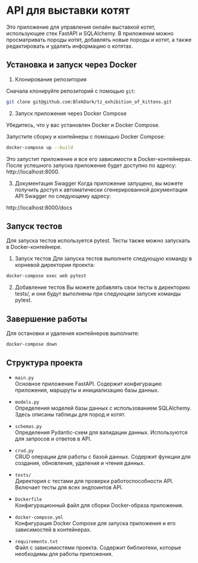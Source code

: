 # API для выставки котят

Это приложение для управления онлайн выставкой котят, использующее стек FastAPI и SQLAlchemy. В приложении можно просматривать породы котят, добавлять новые породы и котят, а также редактировать и удалять информацию о котятах.

## Установка и запуск через Docker

1. Клонирование репозитория

Сначала клонируйте репозиторий с помощью `git`:

```bash
git clone git@github.com:BlekDark/tz_exhibition_of_kittens.git
```

2. Запуск приложения через Docker Compose

Убедитесь, что у вас установлен Docker и Docker Compose.

Запустите сборку и контейнеры с помощью Docker Compose:

```bash
docker-compose up --build
```

Это запустит приложение и все его зависимости в Docker-контейнерах. После успешного запуска приложение будет доступно по адресу: http://localhost:8000.

3. Документация Swagger
Когда приложение запущено, вы можете получить доступ к автоматически сгенерированной документации API Swagger по следующему адресу:

http://localhost:8000/docs

## Запуск тестов

Для запуска тестов используется pytest. Тесты также можно запускать в Docker-контейнере.

1. Запуск тестов
Для запуска тестов выполните следующую команду в корневой директории проекта:

```bash
docker-compose exec web pytest
```

2. Добавление тестов
Вы можете добавлять свои тесты в директорию tests/, и они будут выполнены при следующем запуске команды pytest.

## Завершение работы

Для остановки и удаления контейнеров выполните:

```bash
docker-compose down
```

## Структура проекта

- `main.py`  
  Основное приложение FastAPI. Содержит конфигурацию приложения, маршруты и инициализацию базы данных.
  
- `models.py`  
  Определения моделей базы данных с использованием SQLAlchemy. Здесь описаны таблицы для пород и котят.
  
- `schemas.py`  
  Определения Pydantic-схем для валидации данных. Используются для запросов и ответов в API.
  
- `crud.py`  
  CRUD операции для работы с базой данных. Содержит функции для создания, обновления, удаления и чтения данных.
  
- `tests/`  
  Директория с тестами для проверки работоспособности API. Включает тесты для всех эндпоинтов API.
  
- `Dockerfile`  
  Конфигурационный файл для сборки Docker-образа приложения.
  
- `docker-compose.yml`  
  Конфигурация Docker Compose для запуска приложения и его зависимостей в контейнерах.

- `requirements.txt`  
  Файл с зависимостями проекта. Содержит библиотеки, которые необходимы для работы приложения.

